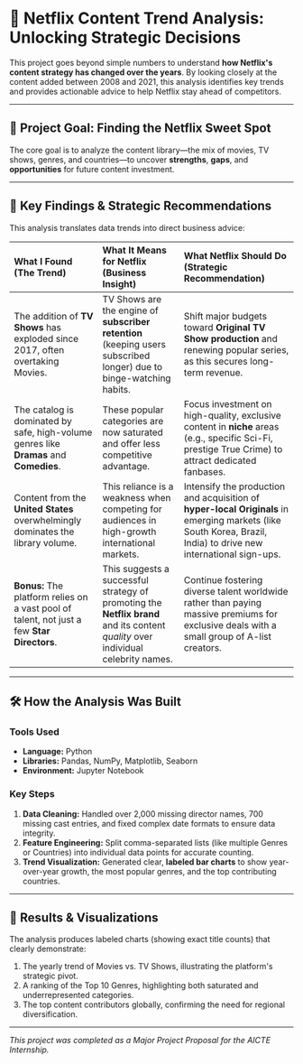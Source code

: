 # 🍿 Netflix Content Trend Analysis: Unlocking Strategic Decisions

This project goes beyond simple numbers to understand **how Netflix's content strategy has changed over the years**. By looking closely at the content added between 2008 and 2021, this analysis identifies key trends and provides actionable advice to help Netflix stay ahead of competitors.

***

## 🎯 Project Goal: Finding the Netflix Sweet Spot

The core goal is to analyze the content library—the mix of movies, TV shows, genres, and countries—to uncover **strengths**, **gaps**, and **opportunities** for future content investment.

***

## 🧠 Key Findings & Strategic Recommendations

This analysis translates data trends into direct business advice:

| What I Found (The Trend) | What It Means for Netflix (Business Insight) | What Netflix Should Do (Strategic Recommendation) |
| :--- | :--- | :--- |
| The addition of **TV Shows** has exploded since 2017, often overtaking Movies. | TV Shows are the engine of **subscriber retention** (keeping users subscribed longer) due to binge-watching habits. | Shift major budgets toward **Original TV Show production** and renewing popular series, as this secures long-term revenue. |
| The catalog is dominated by safe, high-volume genres like **Dramas** and **Comedies**. | These popular categories are now saturated and offer less competitive advantage. | Focus investment on high-quality, exclusive content in **niche** areas (e.g., specific Sci-Fi, prestige True Crime) to attract dedicated fanbases. |
| Content from the **United States** overwhelmingly dominates the library volume. | This reliance is a weakness when competing for audiences in high-growth international markets. | Intensify the production and acquisition of **hyper-local Originals** in emerging markets (like South Korea, Brazil, India) to drive new international sign-ups. |
| **Bonus:** The platform relies on a vast pool of talent, not just a few **Star Directors**. | This suggests a successful strategy of promoting the **Netflix brand** and its content *quality* over individual celebrity names. | Continue fostering diverse talent worldwide rather than paying massive premiums for exclusive deals with a small group of A-list creators. |

***

## 🛠️ How the Analysis Was Built

### Tools Used
* **Language:** Python
* **Libraries:** Pandas, NumPy, Matplotlib, Seaborn
* **Environment:** Jupyter Notebook

### Key Steps

1.  **Data Cleaning:** Handled over 2,000 missing director names, 700 missing cast entries, and fixed complex date formats to ensure data integrity.
2.  **Feature Engineering:** Split comma-separated lists (like multiple Genres or Countries) into individual data points for accurate counting.
3.  **Trend Visualization:** Generated clear, **labeled bar charts** to show year-over-year growth, the most popular genres, and the top contributing countries.

***

## 🚀 Results & Visualizations

The analysis produces labeled charts (showing exact title counts) that clearly demonstrate:

1.  The yearly trend of Movies vs. TV Shows, illustrating the platform's strategic pivot.
2.  A ranking of the Top 10 Genres, highlighting both saturated and underrepresented categories.
3.  The top content contributors globally, confirming the need for regional diversification.

---

*This project was completed as a Major Project Proposal for the AICTE Internship.*
